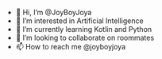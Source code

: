 - 👋 Hi, I’m @JoyBoyJoya
- 👀 I’m interested in Artificial Intelligence
- 🌱 I’m currently learning Kotlin and Python
- 💞️ I’m looking to collaborate on roommates
- 📫 How to reach me @joyboyjoya

<!---
JoyBoyJoya/JoyBoyJoya is a ✨ special ✨ repository because its `README.md` (this file) appears on your GitHub profile.
You can click the Preview link to take a look at your changes.
--->
